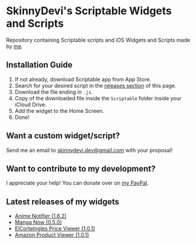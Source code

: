 # SkinnyDevi's Scriptable Widgets and Scripts
Repository containing Scriptable scripts and iOS Widgets and Scripts made by [me](https://github.com/SkinnyDevi).

## Installation Guide
1. If not already, download Scriptable app from App Store.
2. Search for your desired script in the [releases section](https://github.com/SkinnyDevi/scriptable/releases) of this page.
3. Download the file ending in `.js`.
4. Copy of the downloaded file inside the `Scriptable` folder inside your iCloud Drive.
5. Add the widget to the Home Screen.
6. Done!

## Want a custom widget/script?
Send me an email to [skinnydevi.dev@gmail.com](mailto:skinnydevi.dev@gmail.com) with your proposal!

## Want to contribute to my development?
I appreciate your help! You can donate over on [my PayPal](https://paypal.me/skinnydevi).

## Latest releases of my widgets
- [Anime Notifier (1.6.2)](https://github.com/SkinnyDevi/scriptable/releases/tag/anime-notifier-v1.6.2)
- [Manga Now (0.5.0)](https://github.com/SkinnyDevi/scriptable/releases/tag/manga-now-0.5.0)
- [ElCorteIngles Price Viewer (1.0.1)](https://github.com/SkinnyDevi/scriptable/releases/tag/elcorteingles-price-viewer-v1.0.1)
- [Amazon Product Viewer (1.0.1)](https://github.com/SkinnyDevi/scriptable/releases/tag/amazon-product-viewer-v1.0.1)
